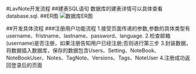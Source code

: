#LavNote开发流程
##建表SQL语句
  数据库的建表详情可以具体查看database.sql.
##ER图
![数据库ER图](ER图.png)

##开发具体流程
###注册用户功能流程
1.接受页面传递的参数,参数的具体类型有username、fristname、lastname、password、language.
2.检查邮箱(username)是否注册，如果注册告知用户已经注册;否则进行第三步
3.封装数据，将数据插入数据库，保存的数据包含Users、Setting、NoteBook、NoteBookUser、Notes、TagNote、Versions、Tags、NoteUser
4.注册成功返回登录后的页面
